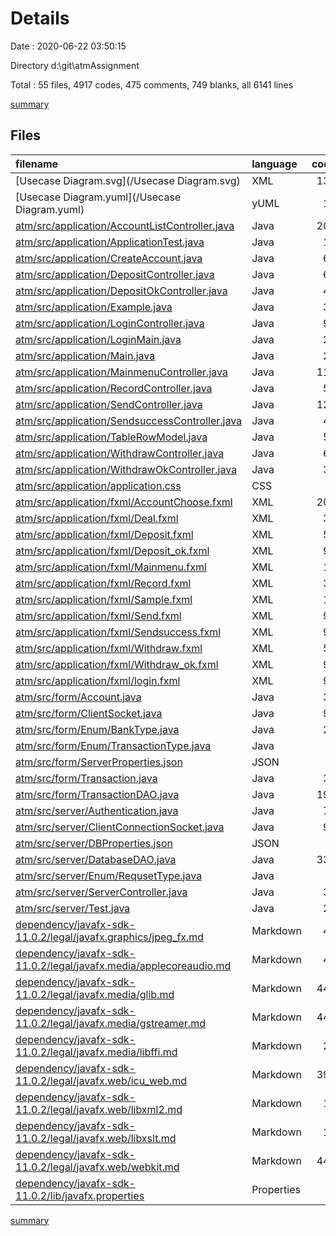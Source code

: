 # Details

Date : 2020-06-22 03:50:15

Directory d:\git\atmAssignment

Total : 55 files,  4917 codes, 475 comments, 749 blanks, all 6141 lines

[summary](results.md)

## Files
| filename | language | code | comment | blank | total |
| :--- | :--- | ---: | ---: | ---: | ---: |
| [Usecase Diagram.svg](/Usecase Diagram.svg) | XML | 132 | 25 | 1 | 158 |
| [Usecase Diagram.yuml](/Usecase Diagram.yuml) | yUML | 11 | 3 | 1 | 15 |
| [atm/src/application/AccountListController.java](/atm/src/application/AccountListController.java) | Java | 203 | 9 | 21 | 233 |
| [atm/src/application/ApplicationTest.java](/atm/src/application/ApplicationTest.java) | Java | 13 | 0 | 3 | 16 |
| [atm/src/application/CreateAccount.java](/atm/src/application/CreateAccount.java) | Java | 67 | 4 | 9 | 80 |
| [atm/src/application/DepositController.java](/atm/src/application/DepositController.java) | Java | 67 | 24 | 12 | 103 |
| [atm/src/application/DepositOkController.java](/atm/src/application/DepositOkController.java) | Java | 40 | 32 | 5 | 77 |
| [atm/src/application/Example.java](/atm/src/application/Example.java) | Java | 31 | 7 | 11 | 49 |
| [atm/src/application/LoginController.java](/atm/src/application/LoginController.java) | Java | 96 | 9 | 10 | 115 |
| [atm/src/application/LoginMain.java](/atm/src/application/LoginMain.java) | Java | 23 | 0 | 3 | 26 |
| [atm/src/application/Main.java](/atm/src/application/Main.java) | Java | 24 | 0 | 5 | 29 |
| [atm/src/application/MainmenuController.java](/atm/src/application/MainmenuController.java) | Java | 116 | 19 | 32 | 167 |
| [atm/src/application/RecordController.java](/atm/src/application/RecordController.java) | Java | 52 | 2 | 16 | 70 |
| [atm/src/application/SendController.java](/atm/src/application/SendController.java) | Java | 124 | 2 | 20 | 146 |
| [atm/src/application/SendsuccessController.java](/atm/src/application/SendsuccessController.java) | Java | 49 | 0 | 9 | 58 |
| [atm/src/application/TableRowModel.java](/atm/src/application/TableRowModel.java) | Java | 53 | 0 | 14 | 67 |
| [atm/src/application/WithdrawController.java](/atm/src/application/WithdrawController.java) | Java | 66 | 25 | 10 | 101 |
| [atm/src/application/WithdrawOkController.java](/atm/src/application/WithdrawOkController.java) | Java | 39 | 32 | 6 | 77 |
| [atm/src/application/application.css](/atm/src/application/application.css) | CSS | 0 | 1 | 0 | 1 |
| [atm/src/application/fxml/AccountChoose.fxml](/atm/src/application/fxml/AccountChoose.fxml) | XML | 204 | 0 | 3 | 207 |
| [atm/src/application/fxml/Deal.fxml](/atm/src/application/fxml/Deal.fxml) | XML | 36 | 0 | 3 | 39 |
| [atm/src/application/fxml/Deposit.fxml](/atm/src/application/fxml/Deposit.fxml) | XML | 58 | 0 | 3 | 61 |
| [atm/src/application/fxml/Deposit_ok.fxml](/atm/src/application/fxml/Deposit_ok.fxml) | XML | 96 | 0 | 3 | 99 |
| [atm/src/application/fxml/Mainmenu.fxml](/atm/src/application/fxml/Mainmenu.fxml) | XML | 16 | 0 | 3 | 19 |
| [atm/src/application/fxml/Record.fxml](/atm/src/application/fxml/Record.fxml) | XML | 38 | 0 | 3 | 41 |
| [atm/src/application/fxml/Sample.fxml](/atm/src/application/fxml/Sample.fxml) | XML | 10 | 0 | 4 | 14 |
| [atm/src/application/fxml/Send.fxml](/atm/src/application/fxml/Send.fxml) | XML | 90 | 0 | 3 | 93 |
| [atm/src/application/fxml/Sendsuccess.fxml](/atm/src/application/fxml/Sendsuccess.fxml) | XML | 96 | 0 | 3 | 99 |
| [atm/src/application/fxml/Withdraw.fxml](/atm/src/application/fxml/Withdraw.fxml) | XML | 58 | 0 | 3 | 61 |
| [atm/src/application/fxml/Withdraw_ok.fxml](/atm/src/application/fxml/Withdraw_ok.fxml) | XML | 96 | 0 | 3 | 99 |
| [atm/src/application/fxml/login.fxml](/atm/src/application/fxml/login.fxml) | XML | 96 | 0 | 3 | 99 |
| [atm/src/form/Account.java](/atm/src/form/Account.java) | Java | 31 | 22 | 8 | 61 |
| [atm/src/form/ClientSocket.java](/atm/src/form/ClientSocket.java) | Java | 90 | 30 | 14 | 134 |
| [atm/src/form/Enum/BankType.java](/atm/src/form/Enum/BankType.java) | Java | 26 | 0 | 6 | 32 |
| [atm/src/form/Enum/TransactionType.java](/atm/src/form/Enum/TransactionType.java) | Java | 6 | 0 | 1 | 7 |
| [atm/src/form/ServerProperties.json](/atm/src/form/ServerProperties.json) | JSON | 4 | 0 | 0 | 4 |
| [atm/src/form/Transaction.java](/atm/src/form/Transaction.java) | Java | 31 | 3 | 9 | 43 |
| [atm/src/form/TransactionDAO.java](/atm/src/form/TransactionDAO.java) | Java | 192 | 109 | 38 | 339 |
| [atm/src/server/Authentication.java](/atm/src/server/Authentication.java) | Java | 78 | 18 | 14 | 110 |
| [atm/src/server/ClientConnectionSocket.java](/atm/src/server/ClientConnectionSocket.java) | Java | 93 | 31 | 17 | 141 |
| [atm/src/server/DBProperties.json](/atm/src/server/DBProperties.json) | JSON | 5 | 0 | 0 | 5 |
| [atm/src/server/DatabaseDAO.java](/atm/src/server/DatabaseDAO.java) | Java | 337 | 61 | 56 | 454 |
| [atm/src/server/Enum/RequsetType.java](/atm/src/server/Enum/RequsetType.java) | Java | 9 | 0 | 1 | 10 |
| [atm/src/server/ServerController.java](/atm/src/server/ServerController.java) | Java | 30 | 5 | 7 | 42 |
| [atm/src/server/Test.java](/atm/src/server/Test.java) | Java | 22 | 2 | 5 | 29 |
| [dependency/javafx-sdk-11.0.2/legal/javafx.graphics/jpeg_fx.md](/dependency/javafx-sdk-11.0.2/legal/javafx.graphics/jpeg_fx.md) | Markdown | 42 | 0 | 8 | 50 |
| [dependency/javafx-sdk-11.0.2/legal/javafx.media/applecoreaudio.md](/dependency/javafx-sdk-11.0.2/legal/javafx.media/applecoreaudio.md) | Markdown | 44 | 0 | 10 | 54 |
| [dependency/javafx-sdk-11.0.2/legal/javafx.media/glib.md](/dependency/javafx-sdk-11.0.2/legal/javafx.media/glib.md) | Markdown | 441 | 0 | 95 | 536 |
| [dependency/javafx-sdk-11.0.2/legal/javafx.media/gstreamer.md](/dependency/javafx-sdk-11.0.2/legal/javafx.media/gstreamer.md) | Markdown | 441 | 0 | 93 | 534 |
| [dependency/javafx-sdk-11.0.2/legal/javafx.media/libffi.md](/dependency/javafx-sdk-11.0.2/legal/javafx.media/libffi.md) | Markdown | 22 | 0 | 8 | 30 |
| [dependency/javafx-sdk-11.0.2/legal/javafx.web/icu_web.md](/dependency/javafx-sdk-11.0.2/legal/javafx.web/icu_web.md) | Markdown | 391 | 0 | 29 | 420 |
| [dependency/javafx-sdk-11.0.2/legal/javafx.web/libxml2.md](/dependency/javafx-sdk-11.0.2/legal/javafx.web/libxml2.md) | Markdown | 19 | 0 | 5 | 24 |
| [dependency/javafx-sdk-11.0.2/legal/javafx.web/libxslt.md](/dependency/javafx-sdk-11.0.2/legal/javafx.web/libxslt.md) | Markdown | 19 | 0 | 6 | 25 |
| [dependency/javafx-sdk-11.0.2/legal/javafx.web/webkit.md](/dependency/javafx-sdk-11.0.2/legal/javafx.web/webkit.md) | Markdown | 441 | 0 | 93 | 534 |
| [dependency/javafx-sdk-11.0.2/lib/javafx.properties](/dependency/javafx-sdk-11.0.2/lib/javafx.properties) | Properties | 3 | 0 | 1 | 4 |

[summary](results.md)